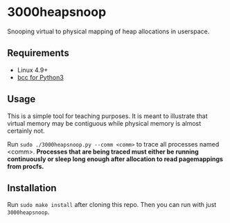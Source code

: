 # 3000heapsnoop

Snooping virtual to physical mapping of heap allocations in userspace.

## Requirements

- Linux 4.9+
- [bcc for Python3](https://github.com/iovisor/bcc)

## Usage

This is a simple tool for teaching purposes. It is meant to illustrate that virtual memory may be contiguous
while physical memory is almost certainly not.

Run `sudo ./3000heapsnoop.py --comm <comm>` to trace all processes named \<comm\>. **Processes that are being traced must either be running continuously or sleep long enough after allocation to read pagemappings from procfs.**

## Installation

Run `sudo make install` after cloning this repo. Then you can run with just `3000heapsnoop`.
